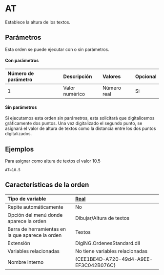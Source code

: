# AT

Establece la altura de los textos.

## Parámetros

Esta orden se puede ejecutar con o sin parámetros.

#### Con parámetros

| Número de parámetro | Descripción | Valores | Opcional |
| :--- | :--- | :--- | :--- |
| 1 | Valor numérico | Número real | Si |

#### Sin parámetros

Si ejecutamos esta orden sin parámetros, esta solicitará que digitalicemos gráficamente dos puntos. Una vez digitalizado el segundo punto, se asignará el valor de altura de textos como la distancia entre los dos puntos digitalizados.

## Ejemplos

Para asignar como altura de textos el valor 10.5

```text
AT=10.5
```

## Características de la orden

| Tipo de variable | [Real](../../../ordenes/variables/variables-reales.md) |
| :--- | :--- |
| Repite automáticamente | No |
| Opción del menú donde aparece la orden | Dibujar/Altura de textos |
| Barra de herramientas en la que aparece la orden | Textos |
| Extensión | DigiNG.OrdenesStandard.dll |
| Variables relacionadas | No tiene variables relacionadas |
| Nombre interno | {CEE1BE4D-A720-49d4-A9EE-EF3C042B076C} |

